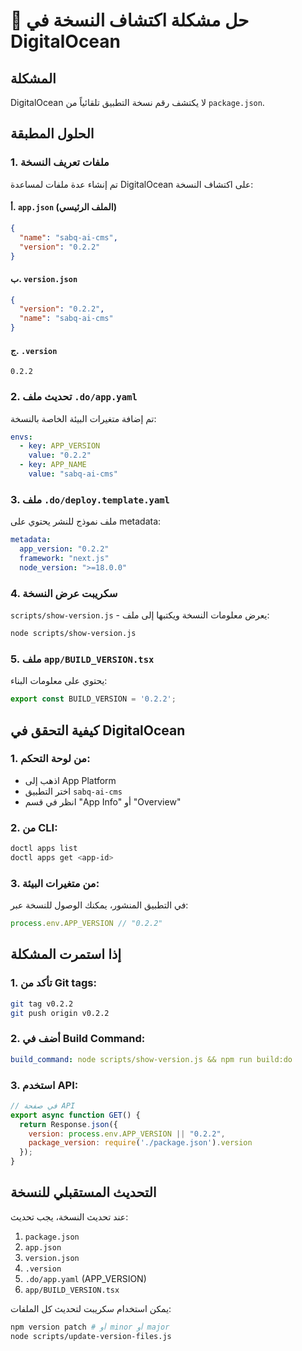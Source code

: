 # 🔧 حل مشكلة اكتشاف النسخة في DigitalOcean

## المشكلة
DigitalOcean لا يكتشف رقم نسخة التطبيق تلقائياً من `package.json`.

## الحلول المطبقة

### 1. **ملفات تعريف النسخة**
تم إنشاء عدة ملفات لمساعدة DigitalOcean على اكتشاف النسخة:

#### أ. `app.json` (الملف الرئيسي)
```json
{
  "name": "sabq-ai-cms",
  "version": "0.2.2"
}
```

#### ب. `version.json`
```json
{
  "version": "0.2.2",
  "name": "sabq-ai-cms"
}
```

#### ج. `.version`
```
0.2.2
```

### 2. **تحديث ملف `.do/app.yaml`**
تم إضافة متغيرات البيئة الخاصة بالنسخة:

```yaml
envs:
  - key: APP_VERSION
    value: "0.2.2"
  - key: APP_NAME
    value: "sabq-ai-cms"
```

### 3. **ملف `.do/deploy.template.yaml`**
ملف نموذج للنشر يحتوي على metadata:

```yaml
metadata:
  app_version: "0.2.2"
  framework: "next.js"
  node_version: ">=18.0.0"
```

### 4. **سكريبت عرض النسخة**
`scripts/show-version.js` - يعرض معلومات النسخة ويكتبها إلى ملف:

```bash
node scripts/show-version.js
```

### 5. **ملف `app/BUILD_VERSION.tsx`**
يحتوي على معلومات البناء:

```typescript
export const BUILD_VERSION = '0.2.2';
```

## كيفية التحقق في DigitalOcean

### 1. من لوحة التحكم:
- اذهب إلى App Platform
- اختر التطبيق `sabq-ai-cms`
- انظر في قسم "App Info" أو "Overview"

### 2. من CLI:
```bash
doctl apps list
doctl apps get <app-id>
```

### 3. من متغيرات البيئة:
في التطبيق المنشور، يمكنك الوصول للنسخة عبر:
```javascript
process.env.APP_VERSION // "0.2.2"
```

## إذا استمرت المشكلة

### 1. تأكد من Git tags:
```bash
git tag v0.2.2
git push origin v0.2.2
```

### 2. أضف في Build Command:
```yaml
build_command: node scripts/show-version.js && npm run build:do
```

### 3. استخدم API:
```javascript
// في صفحة API
export async function GET() {
  return Response.json({
    version: process.env.APP_VERSION || "0.2.2",
    package_version: require('./package.json').version
  });
}
```

## التحديث المستقبلي للنسخة

عند تحديث النسخة، يجب تحديث:
1. `package.json`
2. `app.json`
3. `version.json`
4. `.version`
5. `.do/app.yaml` (APP_VERSION)
6. `app/BUILD_VERSION.tsx`

يمكن استخدام سكريبت لتحديث كل الملفات:
```bash
npm version patch # أو minor أو major
node scripts/update-version-files.js
``` 